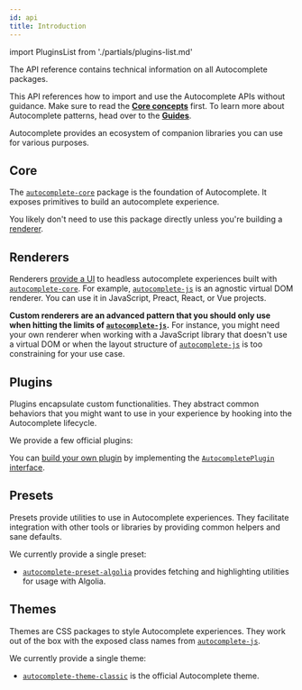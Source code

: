 ```yaml
---
id: api
title: Introduction
---
```


import PluginsList from './partials/plugins-list.md'

The API reference contains technical information on all Autocomplete packages.

This API references how to import and use the Autocomplete APIs without guidance. Make sure to read the [**Core concepts**](basic-options) first. To learn more about Autocomplete patterns, head over to the [**Guides**](adding-suggested-searches).

Autocomplete provides an ecosystem of companion libraries you can use for various purposes.

## Core

The [`autocomplete-core`](createAutocomplete) package is the foundation of Autocomplete. It exposes primitives to build an autocomplete experience.

You likely don't need to use this package directly unless you're building a [renderer](#renderers).

## Renderers

Renderers [provide a UI](creating-a-renderer) to headless autocomplete experiences built with [`autocomplete-core`](createAutocomplete). For example, [`autocomplete-js`](autocomplete-js) is an agnostic virtual DOM renderer. You can use it in JavaScript, Preact, React, or Vue projects.

**Custom renderers are an advanced pattern that you should only use when hitting the limits of [`autocomplete-js`](autocomplete-js).** For instance, you might need your own renderer when working with a JavaScript library that doesn't use a virtual DOM or when the layout structure of [`autocomplete-js`](autocomplete-js) is too constraining for your use case.

## Plugins

Plugins encapsulate custom functionalities. They abstract common behaviors that you might want to use in your experience by hooking into the Autocomplete lifecycle.

We provide a few official plugins:

<PluginsList />

You can [build your own plugin](plugins#building-your-own-plugin) by implementing the [`AutocompletePlugin` interface](https://github.com/algolia/autocomplete/blob/next/packages/autocomplete-js/src/types/AutocompletePlugin.ts).

## Presets

Presets provide utilities to use in Autocomplete experiences. They facilitate integration with other tools or libraries by providing common helpers and sane defaults.

We currently provide a single preset:

- [`autocomplete-preset-algolia`](getAlgoliaHits) provides fetching and highlighting utilities for usage with Algolia.

## Themes

Themes are CSS packages to style Autocomplete experiences. They work out of the box with the exposed class names from [`autocomplete-js`](autocomplete-js).

We currently provide a single theme:

- [`autocomplete-theme-classic`](autocomplete-theme-classic) is the official Autocomplete theme.
